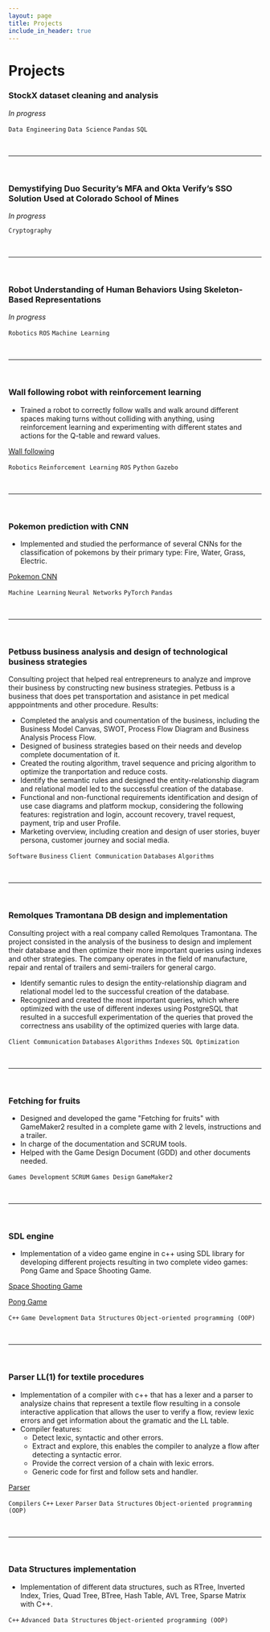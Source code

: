 ```yaml
---
layout: page
title: Projects
include_in_header: true
---
```


# Projects

### StockX dataset cleaning and analysis
*In progress*

`Data Engineering` `Data Science` `Pandas` `SQL`


<br>

________

<br>


### Demystifying Duo Security’s MFA and Okta Verify’s SSO Solution Used at Colorado School of Mines
*In progress*

`Cryptography`


<br>

________

<br>


### Robot Understanding of Human Behaviors Using Skeleton-Based Representations
*In progress*

`Robotics` `ROS` `Machine Learning`


<br>

________

<br>


### Wall following robot with reinforcement learning
- Trained a robot to correctly follow walls and walk around different spaces making turns without colliding with anything, using reinforcement learning and experimenting with different states and actions for the Q-table and reward values.

[Wall following](https://github.com/mayra-diaz/ROS_Wall_Following)

`Robotics` `Reinforcement Learning` `ROS` `Python` `Gazebo`


<br>

________

<br>


### Pokemon prediction with CNN
- Implemented and studied the performance of several CNNs for the classification of pokemons by their primary type: Fire, Water, Grass, Electric.

[Pokemon CNN](https://github.com/DiegoOrtizS/pokemon-CNN)

`Machine Learning` `Neural Networks` `PyTorch` `Pandas`


<br>

________

<br>


### Petbuss business analysis and design of technological business strategies
Consulting project that helped real entrepreneurs to analyze and improve their business by constructing new business strategies. Petbuss is a business that does pet transportation and asistance in pet medical apppointments and other procedure.
Results:
- Completed the analysis and coumentation of the business, including the Business Model Canvas, SWOT, Process Flow Diagram and Business Analysis Process Flow.
- Designed of business strategies based on their needs and develop complete documentation of it.
- Created the routing algorithm, travel sequence and pricing algorithm to optimize the tranportation and reduce costs.
- Identify the semantic rules and designed the entity-relationship diagram and relational model led to the successful creation of the database.
- Functional and non-functional requirements identification and design of use case diagrams and platform mockup, considering the following features: registration and login, account recovery, travel request, payment, trip and user Profile.
- Marketing overview, including creation and design of user stories, buyer persona, customer journey and social media.

`Software` `Business` `Client Communication` `Databases` `Algorithms` 


<br>

________

<br>


### Remolques Tramontana DB design and implementation
Consulting project with a real company called Remolques Tramontana. The project consisted in the analysis of the business to design and implement their database and then optimize their more important queries using indexes and other strategies. The company operates in the field of manufacture, repair and rental of trailers and semi-trailers for general cargo.
- Identify semantic rules to design the entity-relationship diagram and relational model led to the successful creation of the database.
- Recognized and created the most important queries, which where optimized with the use of different indexes using PostgreSQL that resulted in a succesfull experimentation of the queries that proved the correctness ans usability of the optimized queries with large data.

`Client Communication` `Databases` `Algorithms` `Indexes` `SQL Optimization`


<br>

________

<br>


### Fetching for fruits
- Designed and developed the game "Fetching for fruits" with GameMaker2 resulted in a complete game with 2 levels, instructions and a trailer.
- In charge of the documentation and SCRUM tools.
- Helped with the Game Design Document (GDD) and other documents needed.

`Games Development` `SCRUM` `Games Design` `GameMaker2`


<br>

________

<br>


### SDL engine
- Implementation of a video game engine in c++ using SDL library for developing different projects resulting in two complete video games: Pong Game and Space Shooting Game.

[Space Shooting Game](https://github.com/mayra-diaz/Space-SDL)

[Pong Game](https://github.com/mayra-diaz/Pong-SDL)

`C++` `Game Development` `Data Structures` `Object-oriented programming (OOP)`


<br>

________

<br>


### Parser LL(1) for textile procedures
- Implementation of a compiler with c++ that has a lexer and a parser to analysize chains that represent a textile flow resulting in a console interactive application that allows the user to verify a flow, review lexic errors and get information about the gramatic and the LL table.
- Compiler features:
    - Detect lexic, syntactic and other errors.
    - Extract and explore, this enables the compiler to analyze a flow after detecting a syntactic error.
    - Provide the correct version of a chain with lexic errors.
    - Generic code for first and follow sets and handler.

[Parser](https://github.com/mayra-diaz/compiladores-textiles)

`Compilers` `C++` `Lexer` `Parser` `Data Structures` `Object-oriented programming (OOP)`


<br>

________

<br>


### Data Structures implementation
- Implementation of different data structures, such as RTree, Inverted Index, Tries, Quad Tree, BTree, Hash Table, AVL Tree, Sparse Matrix with C++. 

`C++` `Advanced Data Structures` `Object-oriented programming (OOP)`

